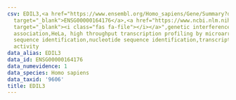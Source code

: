 ```yaml
---
csv: EDIL3,<a href="https://www.ensembl.org/Homo_sapiens/Gene/Summary?db=core;g=ENSG00000164176"
  target="_blank">ENSG00000164176</a>,<a href="https://www.ncbi.nlm.nih.gov/pubmed/17216044"
  target="_blank"><i class="fas fa-file"></i></a>",genetic interference,functional
  association,HeLa, high throughput transcription profiling by microarray,nucleotide
  sequence identification,nucleotide sequence identification,transcriptional regulation,down-regulates
  activity
data_alias: EDIL3
data_id: ENSG00000164176
data_numevidence: 1
data_species: Homo sapiens
data_taxid: '9606'
title: EDIL3
---
```

